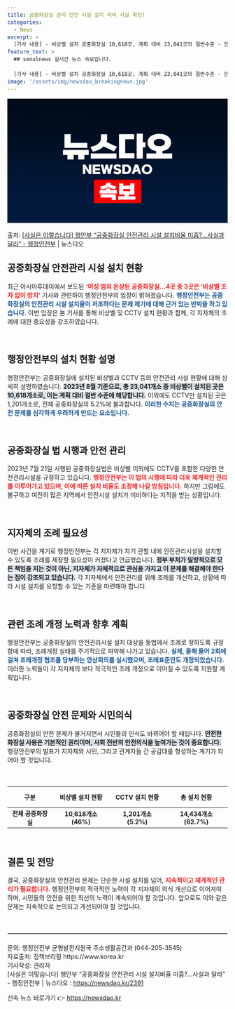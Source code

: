 ```yaml
---
title: 공중화장실 관리 안전 시설 설치 미비 사실 확인!
categories:
  - News
excerpt: >
  [기사 내용] - 비상벨 설치 공중화장실 10,618곳, 계획 대비 23,041곳의 절반수준 - 안전관리시설…
feature_text: >
  ## seoulnews 실시간 뉴스 속보입니다.

  [기사 내용] - 비상벨 설치 공중화장실 10,618곳, 계획 대비 23,041곳의 절반수준 - 안전관리시설…
image: '/assets/img/newsdao_breakingnews.jpg'
---
```


![뉴스다오 속보](/assets/img/newsdao_breakingnews.jpg)

<p>출처: <a href="https://newsdao.kr/2391" rel="dofollow">[사실은 이렇습니다] 행안부 “공중화장실 안전관리 시설 설치비율 미흡?…사실과 달라” - 행정안전부</a> | 뉴스다오</p>

<h2 data-ke-size="size26">공중화장실 안전관리 시설 설치 현황</h2>

<p data-ke-size="size16">최근 아시아투데이에서 보도된 <b><span style="color: #ee2323;">‘여성 범죄 온상된 공중화장실…4곳 중 3곳은 ‘비상벨 조차 없이 방치’</span></b> 기사와 관련하여 행정안전부의 입장이 밝혀졌습니다. <b><span style="color: #1a5490;">행정안전부는 공중화장실의 안전관리 시설 설치율이 저조하다는 문제 제기에 대해 근거 있는 반박을 하고 있습니다.</span></b> 이번 입장은 본 기사를 통해 비상벨 및 CCTV 설치 현황과 함께, 각 지자체의 조례에 대한 중요성을 강조하였습니다.</p>

<p data-ke-size="size16">&nbsp;</p>

<h2 data-ke-size="size26">행정안전부의 설치 현황 설명</h2>

<p data-ke-size="size16">행정안전부는 공중화장실에 설치된 비상벨과 CCTV 등의 안전관리 시설 현황에 대해 상세히 설명하였습니다. <b><span style="background-color: #21538527;">2023년 8월 기준으로, 총 23,041개소 중 비상벨이 설치된 곳은 10,618개소로, 이는 계획 대비 절반 수준에 해당합니다.</span></b> 이외에도 CCTV만 설치된 곳은 1,201개소로, 전체 공중화장실의 5.2%에 불과합니다. <b><span style="color: #1a5490;">이러한 수치는 공중화장실의 안전 문제를 심각하게 우려하게 만드는 요소입니다.</span></b></p>

<p data-ke-size="size16">&nbsp;</p>

<h2 data-ke-size="size26">공중화장실 법 시행과 안전 관리</h2>

<p data-ke-size="size16">2023년 7월 21일 시행된 공중화장실법은 비상벨 이외에도 CCTV를 포함한 다양한 안전관리시설을 규정하고 있습니다. <b><span style="color: #ee2323;">행정안전부는 이 법의 시행에 따라 더욱 체계적인 관리를 이루어가고 있으며, 이에 따른 설치 비율도 조정해 나갈 방침입니다.</span></b> 하지만 그럼에도 불구하고 여전히 많은 지역에서 안전시설 설치가 미비하다는 지적을 받는 상황입니다.</p>

<p data-ke-size="size16">&nbsp;</p>

<h2 data-ke-size="size26">지자체의 조례 필요성</h2>

<p data-ke-size="size16">이번 사건을 계기로 행정안전부는 각 지자체가 자기 관할 내에 안전관리시설을 설치할 수 있도록 조례를 제정할 필요성이 커졌다고 언급했습니다. <b><span style="background-color: #21538527;">정부 부처가 일방적으로 모든 책임을 지는 것이 아닌, 지자체가 자체적으로 관심을 가지고 이 문제를 해결해야 한다는 점이 강조되고 있습니다.</span></b> 각 지자체에서 안전관리를 위해 조례를 개선하고, 상황에 따라 시설 설치를 요청할 수 있는 기준을 마련해야 합니다.</p>

<p data-ke-size="size16">&nbsp;</p>

<h2 data-ke-size="size26">관련 조례 개정 노력과 향후 계획</h2>

<p data-ke-size="size16">행정안전부는 공중화장실의 안전관리시설 설치 대상을 동법에서 조례로 정하도록 규정함에 따라, 조례개정 실태를 주기적으로 파악해 나가고 있습니다. <b><span style="color: #1a5490;">실제, 올해 들어 2회에 걸쳐 조례개정 협조를 당부하는 영상회의를 실시했으며, 조례표준안도 개정되었습니다.</span></b> 이러한 노력들이 각 지자체의 보다 적극적인 조례 개정으로 이어질 수 있도록 지원할 계획입니다.</p>

<p data-ke-size="size16">&nbsp;</p>

<h2 data-ke-size="size26">공중화장실 안전 문제와 시민의식</h2>

<p data-ke-size="size16">공중화장실의 안전 문제가 불거지면서 시민들의 인식도 바뀌어야 할 때입니다. <b><span style="background-color: #21538527;">안전한 화장실 사용은 기본적인 권리이며, 사회 전반의 안전의식을 높여가는 것이 중요합니다.</span></b> 행정안전부의 발표가 지자체와 시민, 그리고 관계자들 간 공감대를 형성하는 계기가 되어야 할 것입니다.</p>

<p data-ke-size="size16">&nbsp;</p>

<table style="width: 100%; border-collapse: collapse; margin-top: 20px;">
    <thead>
        <tr>
            <th style="text-align: center; height: 40px;"><b>구분</b></th>
            <th style="text-align: center; height: 40px;"><b>비상벨 설치 현황</b></th>
            <th style="text-align: center; height: 40px;"><b>CCTV 설치 현황</b></th>
            <th style="text-align: center; height: 40px;"><b>총 설치 현황</b></th>
        </tr>
    </thead>
    <tbody>
        <tr>
            <td style="text-align: center; height: 17px;"><b>전체 공중화장실</b></td>
            <td style="text-align: center; height: 17px;"><b>10,618개소 (46%)</b></td>
            <td style="text-align: center; height: 17px;"><b>1,201개소 (5.2%)</b></td>
            <td style="text-align: center; height: 17px;"><b>14,434개소 (62.7%)</b></td>
        </tr>
    </tbody>
</table>

<p data-ke-size="size16">&nbsp;</p>

<h2 data-ke-size="size26">결론 및 전망</h2>

<p data-ke-size="size16">결국, 공중화장실의 안전관리 문제는 단순한 시설 설치를 넘어, <b><span style="color: #ee2323;">지속적이고 체계적인 관리가 필요합니다.</span></b> 행정안전부의 적극적인 노력이 각 지자체의 의식 개선으로 이어져야 하며, 시민들의 안전을 위한 최선의 노력이 계속되어야 할 것입니다. 앞으로도 이와 같은 문제는 지속적으로 논의되고 개선되어야 할 것입니다.</p>

<p data-ke-size="size16">&nbsp;</p>

<hr style="margin: 20px 0; border: 1px solid #dddddd;">

<p data-ke-size="size16">문의: 행정안전부 균형발전지원국 주소생활공간과 (044-205-3545) <br> 자료출처: 정책브리핑 https://www.korea.kr<br> 기사작성: 관리자 <br> [사실은 이렇습니다] 행안부 “공중화장실 안전관리 시설 설치비율 미흡?…사실과 달라” - 행정안전부 | 뉴스다오  : <a href="https://newsdao.kr/2391">https://newsdao.kr/2391</a></p> 

신속 뉴스 바로가기 👉 <a href="https://newsdao.kr" rel="dofollow">https://newsdao.kr</a>


